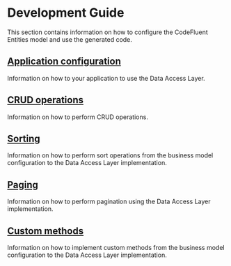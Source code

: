 # Development Guide

This section contains information on how to configure the CodeFluent Entities model and use the generated code.

## [Application configuration](development-guide/application_configuration.md)

Information on how to your application to use the Data Access Layer.

## [CRUD operations](development-guide/crud_operations.md)

Information on how to perform CRUD operations.

## [Sorting](development-guide/sorting.md)

Information on how to perform sort operations from the business model configuration to the Data Access Layer implementation.

## [Paging](development-guide/paging.md)

Information on how to perform pagination using the Data Access Layer implementation.

## [Custom methods](development-guide/custom_methods.md)

Information on how to implement custom methods from the business model configuration to the Data Access Layer implementation.